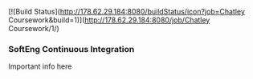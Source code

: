 [![Build Status](http://178.62.29.184:8080/buildStatus/icon?job=Chatley Coursework&build=1)](http://178.62.29.184:8080/job/Chatley Coursework/1/)

### SoftEng Continuous Integration

Important info here